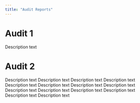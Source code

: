 ```yaml
---
title: "Audit Reports"
---
```

# Audit 1
Description text

# Audit 2
Description text  Description text Description text Description text Description text Description text Description text Description text Description text Description text Description text Description text Description text Description text